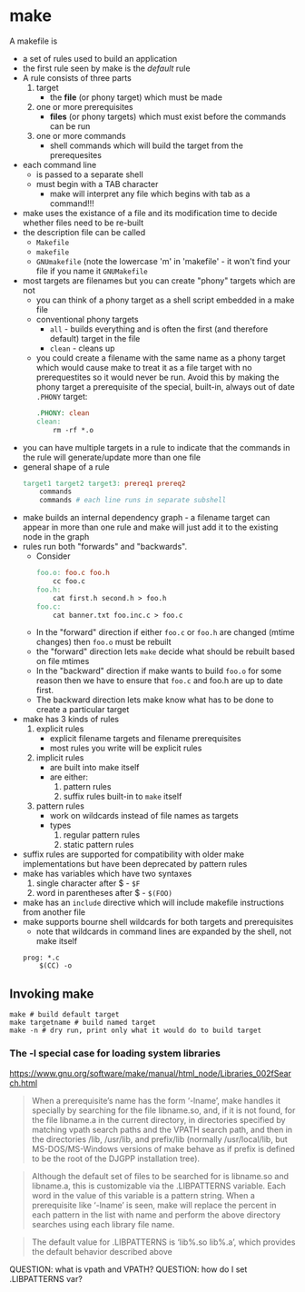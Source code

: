 # make

A makefile is

* a set of rules used to build an application
* the first rule seen by make is the _default_ rule
* A rule consists of three parts
    1. target
        * the **file** (or phony target) which must be made
    2. one or more prerequisites
        * **files** (or phony targets) which must exist before the commands can be run
    3. one or more commands
        * shell commands which will build the target from the prerequesites
* each command line
    * is passed to a separate shell
    * must begin with a TAB character
        * make will interpret any file which begins with tab as a command!!!
* make uses the existance of a file and its modification time to decide whether files need to be re-built
* the description file can be called
    * `Makefile`
    * `makefile`
    * `GNUmakefile` (note the lowercase 'm' in 'makefile' - it won't find your file if you name it `GNUMakefile`
* most targets are filenames but you can create "phony" targets which are not
    * you can think of a phony target as a shell script embedded in a make file
    * conventional phony targets
        * `all` - builds everything and is often the first (and therefore default) target in the file
        * `clean` - cleans up
    * you could create a filename with the same name as a phony target which
      would cause make to treat it as a file target with no prerequestites so
      it would never be run. Avoid this by making the phony target a
      prerequisite of the special, built-in, always out of date `.PHONY`
      target:
        ```makefile
        .PHONY: clean
        clean:
            rm -rf *.o
        ```
* you can have multiple targets in a rule to indicate that the commands in the rule will generate/update more than one file
* general shape of a rule
    ```makefile
    target1 target2 target3: prereq1 prereq2
        commands
        commands # each line runs in separate subshell
    ```
* make builds an internal dependency graph - a filename target can appear in
  more than one rule and make will just add it to the existing node in the
  graph
* rules run both "forwards" and "backwards".
    * Consider
        ```makefile
        foo.o: foo.c foo.h
            cc foo.c
        foo.h:
            cat first.h second.h > foo.h
        foo.c:
            cat banner.txt foo.inc.c > foo.c
        ```
    * In the "forward" direction if either `foo.c` or `foo.h` are changed (mtime changes) then `foo.o` must be rebuilt
    * the "forward" direction lets `make` decide what should be rebuilt based on file mtimes
    * In the "backward" direction if make wants to build `foo.o` for some reason then we have to ensure that `foo.c` and foo.h are up to date first.
    * The backward direction lets make know what has to be done to create a particular target
* make has 3 kinds of rules
    1. explicit rules
        * explicit filename targets and filename prerequisites
        * most rules you write will be explicit rules
    1. implicit rules
        * are built into make itself
        * are either:
            1. pattern rules
            2. suffix rules built-in to `make` itself
    1. pattern rules
        * work on wildcards instead of file names as targets
        * types
            1. regular pattern rules
            1. static pattern rules
* suffix rules are supported for compatibility with older make implementations but have been deprecated by pattern rules
* make has variables which have two syntaxes
    1. single character after $ - `$F`
    1. word in parentheses after $ - `$(FOO)`
* make has an `include` directive which will include makefile instructions from another file
* make supports bourne shell wildcards for both targets and prerequisites
    * note that wildcards in command lines are expanded by the shell, not make itself
    ```make
    prog: *.c
        $(CC) -o
    ```

## Invoking make

```
make # build default target
make targetname # build named target
make -n # dry run, print only what it would do to build target
```

### The -l special case for loading system libraries

https://www.gnu.org/software/make/manual/html_node/Libraries_002fSearch.html

> When a prerequisite’s name has the form ‘-lname’, make handles it
> specially by searching for the file libname.so, and, if it is not
> found, for the file libname.a in the current directory, in
> directories specified by matching vpath search paths and the VPATH
> search path, and then in the directories /lib, /usr/lib, and
> prefix/lib (normally /usr/local/lib, but MS-DOS/MS-Windows versions
> of make behave as if prefix is defined to be the root of the DJGPP
> installation tree).

> Although the default set of files to be searched for is libname.so and
> libname.a, this is customizable via the .LIBPATTERNS variable. Each word in
> the value of this variable is a pattern string. When a prerequisite like
> ‘-lname’ is seen, make will replace the percent in each pattern in the list
> with name and perform the above directory searches using each library file
> name.

> The default value for .LIBPATTERNS is ‘lib%.so lib%.a’, which provides the
> default behavior described above

QUESTION: what is vpath and VPATH?
QUESTION: how do I set .LIBPATTERNS var?
